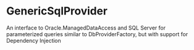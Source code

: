 # GenericSqlProvider
An interface to Oracle.ManagedDataAccess and SQL Server for parameterized queries similar to DbProviderFactory, but with support for Dependency Injection
